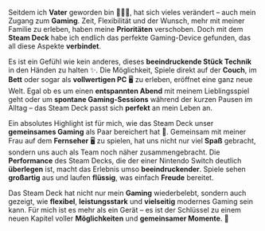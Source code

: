 Seitdem ich **Vater** geworden bin 👨‍👩‍👧, hat sich vieles verändert – auch mein Zugang zum **Gaming**. Zeit, Flexibilität und der Wunsch, mehr mit meiner Familie zu erleben, haben meine **Prioritäten** verschoben. Doch mit dem **Steam Deck** habe ich endlich das perfekte Gaming-Device gefunden, das all diese Aspekte **verbindet**.  

Es ist ein Gefühl wie kein anderes, dieses **beeindruckende Stück Technik** in den Händen zu halten ✨. Die Möglichkeit, Spiele direkt auf der **Couch**, im **Bett** oder sogar als **vollwertigen PC** 🖥️ zu erleben, eröffnet eine ganz neue Welt. Egal ob es um einen **entspannten Abend** mit meinem Lieblingsspiel geht oder um **spontane Gaming-Sessions** während der kurzen Pausen im Alltag – das Steam Deck passt sich **perfekt** an mein Leben an.  

Ein absolutes Highlight ist für mich, wie das Steam Deck unser **gemeinsames Gaming** als Paar bereichert hat 💑. Gemeinsam mit meiner Frau auf dem **Fernseher** 🖥️ zu spielen, hat uns nicht nur viel **Spaß** gebracht, sondern uns auch als Team noch näher zusammengebracht. Die **Performance** des Steam Decks, die der einer Nintendo Switch deutlich **überlegen** ist, macht das Erlebnis umso **beeindruckender**. Spiele sehen **großartig** aus und laufen **flüssig**, was einfach **Freude** bereitet.  

Das Steam Deck hat nicht nur mein **Gaming** wiederbelebt, sondern auch gezeigt, wie **flexibel**, **leistungsstark** und **vielseitig** modernes Gaming sein kann. Für mich ist es mehr als ein Gerät – es ist der Schlüssel zu einem neuen Kapitel voller **Möglichkeiten** und **gemeinsamer Momente**. 🌟  
